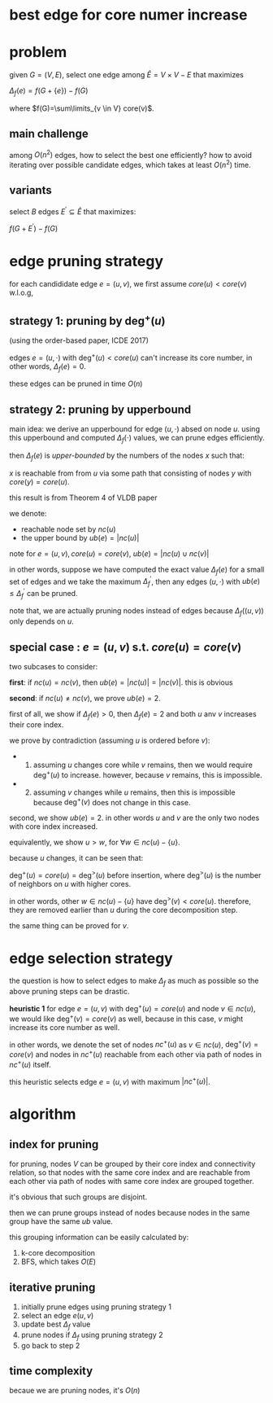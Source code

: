 # best edge for core numer increase

# problem

given $`G=(V, E)`$, select one edge among $`\hat{E}=V \times V - E`$ that maximizes 

$`\Delta_f(e) = f(G+\{e\}) - f(G)`$

where $`f(G)=\sum\limits_{v \in V} core(v)`$. 

## main challenge

among $`O(n^2)`$ edges, how to select the best one efficiently? how to avoid iterating over possible candidate edges, which takes at least $`O(n^2)`$ time. 

## variants

select $`B`$ edges $`E^{'} \subseteq \hat{E}`$ that maximizes:

$`f(G+E^{'}) - f(G)`$

# edge pruning strategy

for each candididate edge $`e=(u, v)`$, we first assume $`core(u) < core(v)`$ w.l.o.g, 

## strategy 1: pruning by $`\deg^{+}(u)`$

(using the order-based paper, ICDE 2017)

edges $`e=(u, \cdot)`$ with $`\deg^{+}(u) < core(u)`$ can't increase its core number, in other words, $`\Delta_f(e)=0`$. 

these edges can be pruned in time $`O(n)`$


## strategy 2: pruning by upperbound

main idea: we derive an upperbound for edge $`(u, \cdot)`$ absed on node $`u`$. 
using this upperbound and computed $`\Delta_f(\cdot)`$ values, we can prune edges efficiently. 

then $`\Delta_f(e)`$ is *upper-bounded* by the numbers of the nodes $`x`$ such that: 

$`x`$ is reachable from from $`u`$ via some path that consisting of nodes $`y`$ with $`core(y) = core(u)`$.

this result is from Theorem 4 of VLDB paper

we denote:

- reachable node set by $`nc(u)`$
- the upper bound by $`ub(e)=|nc(u)|`$

note for $`e=(u, v), core(u)=core(v)`$, $`ub(e)=|nc(u) \cup nc(v)|`$

in other words, suppose we have computed the exact value $`\Delta_f(e)`$ for a small set of edges and we take the maximum $`\Delta_f^{'}`$, then any edges $`(u, \cdot)`$ with $`ub(e) \le \Delta_f^{'}`$ can be pruned.

note that, we are actually pruning nodes instead of edges because $`\Delta_f((u, v))`$ only depends on $`u`$.

## special case : $`e=(u, v)`$ s.t. $`core(u) = core(v)`$

two subcases to consider:

**first**: if $`nc(u) = nc(v)`$, then $`ub(e)=|nc(u)|=|nc(v)|`$. this is obvious

**second**: if $`nc(u) \neq nc(v)`$, we prove $`ub(e)=2`$. 

first of all, we show if $`\Delta_f(e)>0`$, then $`\Delta_f(e)=2`$ and both $`u`$ anv $`v`$ increases their core index. 

we prove by contradiction (assuming $`u`$ is ordered before $`v`$):

- 1) assuming $`u`$ changes core while $`v`$ remains, then we would require $`\deg^{+}(u)`$ to increase. however, because $`v`$ remains, this is impossible. 
- 2) assuming $`v`$ changes while $`u`$ remains, then this is impossible because $`\deg^{+}(v)`$ does not change in this case. 

second, we show $`ub(e)=2`$. in other words $`u`$ and $`v`$ are the only two nodes with core index increased. 

equivalently, we show $`u > w`$, for $`\forall w \in nc(u) - \{u\}`$. 

because $`u`$ changes, it can be seen that:

$`\deg^{+}(u)=core(u)=\deg^{>}(u)`$ before insertion, where $`\deg^{>}(u)`$ is the number of neighbors on $`u`$ with higher cores.

in other words, other $`w \in nc(u) - \{u\}`$ have $`\deg^{>}(v) < core(u)`$. therefore, they are removed earlier than $`u`$ during the core decomposition step. 

the same thing can be proved for $`v`$. 

# edge selection strategy

the question is how to select edges to make $`\Delta_f`$ as much as possible so the above pruning steps can be drastic. 

**heuristic 1** for edge $`e=(u, v)`$ with $`\deg^{+}(u) = core(u)`$ and node $`v \in nc(u)`$, we would like $`\deg^{+}(v)=core(v)`$ as well, because in this case, $`v`$ might increase its core number as well. 

in other words, we denote the set of nodes $`nc^{+}(u)`$ as $`v \in nc(u)`$, $`\deg^{+}(v) = core(v)`$ and nodes in $`nc^{+}(u)`$ reachable from each other via path of nodes in $`nc^{+}(u)`$ itself. 

this heuristic selects edge $`e=(u, v)`$ with maximum $`|nc^{+}(u)|`$.



# algorithm

## index for pruning

for pruning, nodes $`V`$ can be grouped by their core index and connectivity relation, so that nodes with the same core index and are reachable from each other via path of nodes with same core index are grouped together. 

it's obvious that such groups are disjoint. 

then we can prune groups instead of nodes because nodes in the same group have the same $`ub`$ value. 

this grouping information can be easily calculated by:

1) k-core decomposition 
2) BFS, which takes $`O(E)`$

## iterative pruning

1. initially prune edges using pruning strategy 1
2. select an edge $`e(u, v)`$ 
3. update best $`\Delta_f`$ value
4. prune nodes if $`\Delta_f`$ using pruning strategy 2
5. go back to step 2

## time complexity

becaue we are pruning nodes, it's $`O(n)`$ 